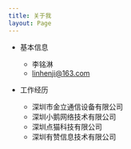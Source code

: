 ```yaml
---
title: 关于我
layout: Page
---
```


- 基本信息
    - 李铭淋
    - linhenji@163.com

- 工作经历
    - 深圳市金立通信设备有限公司
    - 深圳小鹅网络技术有限公司
    - 深圳点猫科技有限公司
    - 深圳有赞信息技术有限公司
